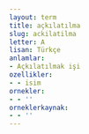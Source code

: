 ```yaml
---
layout: term
title: açkılatılma
slug: ackilatilma
letter: A
lisan: Türkçe
anlamlar:
- Açkılatılmak işi
ozellikler:
- - isim
ornekler:
- - ''
orneklerkaynak:
- - ''
---
```

